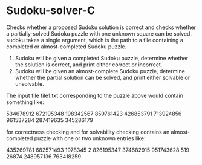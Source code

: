 # Sudoku-solver-C

Checks whether a proposed Sudoku solution is correct and checks whether a partially-solved Sudoku puzzle with one unknown square can be solved. sudoku
takes a single argument, which is the path to a file containing a completed or almost-completed
Sudoku puzzle.

1) Sudoku will be given a completed Sudoku puzzle, determine whether the solution is correct,
and print either correct or incorrect.
2) Sudoku will be given an almost-complete Sudoku puzzle, determine whether the partial
solution can be solved, and print either solvable or unsolvable.

The input file
file1.txt corresponding to the puzzle above would contain something like:

534678912 
672195348 
198342567 
859761423 
426853791 
713924856 
961537284 
287419635 
345286179 
 
for correctness checking and for solvability checking contains an almost-completed puzzle with one or two unknown entries like:

435269781 
682571493 
1978345 2 
826195347 
374682915 
951743628 
519 26874 
248957136 
763418259 
 




